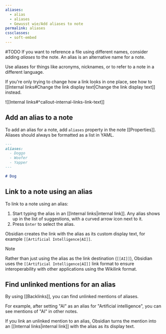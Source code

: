 ```yaml
---
aliases:
  - alias
  - aliases
  - Gewusst wie/Add aliases to note
permalink: aliases
cssclasses:
  - soft-embed
---
```

#TODO
If you want to reference a file using different names, consider adding _aliases_ to the note. An alias is an alternative name for a note.

Use aliases for things like acronyms, nicknames, or to refer to a note in a different language.

If you're only trying to change how a link looks in one place, see how to [[Internal links#Change the link display text|Change the link display text]] instead.

![[Internal links#^callout-internal-links-link-text]]

## Add an alias to a note

To add an alias for a note, add `aliases` property in the note [[Properties]]. Aliases should always be formatted as a list in YAML.

```md
---
aliases:
  - Doggo
  - Woofer
  - Yapper
---

# Dog
```

## Link to a note using an alias

To link to a note using an alias:

1. Start typing the alias in an [[Internal links|internal link]]. Any alias shows up in the list of suggestions, with a curved arrow icon next to it.
2. Press `Enter` to select the alias.

Obsidian creates the link with the alias as its custom display text, for example `[[Artificial Intelligence|AI]]`.

> [!note]
> Rather than just using the alias as the link destination (`[[AI]]`), Obsidian uses the `[[Artificial Intelligence|AI]]` link format to ensure interoperability with other applications using the Wikilink format.

## Find unlinked mentions for an alias

By using [[Backlinks]], you can find unlinked mentions of aliases.

For example, after setting "AI" as an alias for "Artificial intelligence", you can see mentions of "AI" in other notes.

If you link an unlinked mention to an alias, Obsidian turns the mention into an [[Internal links|internal link]] with the alias as its display text.
